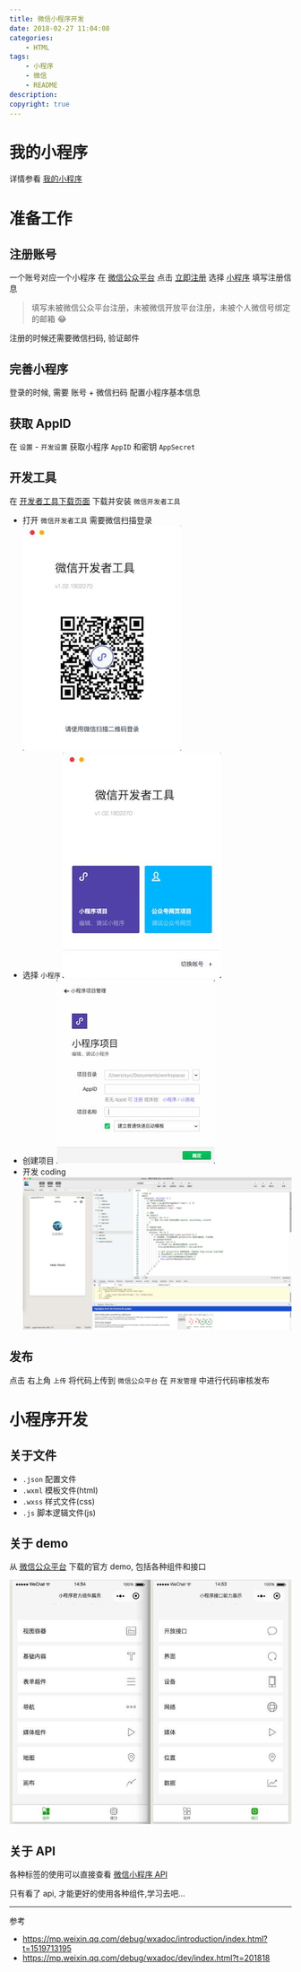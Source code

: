 ```yaml
---
title: 微信小程序开发
date: 2018-02-27 11:04:08
categories:
	- HTML
tags:
	- 小程序
	- 微信
	- README
description: 
copyright: true
---
```


# 我的小程序

详情参看 [我的小程序](https://github.com/doingself/WeChatSmallApp)

# 准备工作

## 注册账号

一个账号对应一个小程序
在 [微信公众平台](https://mp.weixin.qq.com/) 点击 [立即注册](https://mp.weixin.qq.com/cgi-bin/registermidpage?action=index&lang=zh_CN) 选择 [小程序](https://mp.weixin.qq.com/wxopen/waregister?action=step1) 填写注册信息
> 填写未被微信公众平台注册，未被微信开放平台注册，未被个人微信号绑定的邮箱 😂

注册的时候还需要微信扫码, 验证邮件

## 完善小程序

登录的时候, 需要 账号 + 微信扫码
配置小程序基本信息

## 获取 AppID

在 `设置` - `开发设置` 获取小程序 `AppID` 和密钥 `AppSecret`

## 开发工具

在 [开发者工具下载页面](https://mp.weixin.qq.com/debug/wxadoc/dev/devtools/download.html?t=2018227) 下载并安装 `微信开发者工具`
+ 打开 `微信开发者工具` 需要微信扫描登录
![image](微信小程序开发/image0.jpg)
+ 选择 `小程序`
![image](微信小程序开发/image1.jpg)
+ 创建项目
![image](微信小程序开发/image2.jpg)
+ 开发 coding
![image](微信小程序开发/image3.jpg)

## 发布

点击 右上角 `上传` 将代码上传到 `微信公众平台` 在 `开发管理` 中进行代码审核发布

# 小程序开发

## 关于文件
+ `.json` 配置文件
+ `.wxml` 模板文件(html)
+ `.wxss` 样式文件(css)
+ `.js` 脚本逻辑文件(js)

## 关于 demo

从 [微信公众平台](https://mp.weixin.qq.com/debug/wxadoc/dev/demo.html) 下载的官方 demo, 包括各种组件和接口

![image](https://github.com/doingself/WeChatSmallApp/blob/master/images/image0.jpg)

## 关于 API

各种标签的使用可以直接查看 [微信小程序 API](https://mp.weixin.qq.com/debug/wxadoc/dev/)

只有看了 api, 才能更好的使用各种组件,学习去吧...

---

参考

+ https://mp.weixin.qq.com/debug/wxadoc/introduction/index.html?t=1519713195
+ https://mp.weixin.qq.com/debug/wxadoc/dev/index.html?t=201818